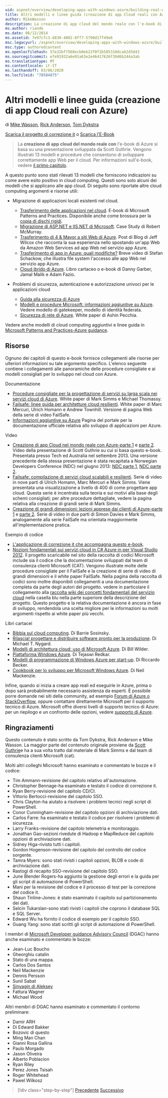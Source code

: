 ```yaml
---
uid: aspnet/overview/developing-apps-with-windows-azure/building-real-world-cloud-apps-with-windows-azure/more-patterns-and-guidance
title: Altri modelli e linee guida (creazione di app Cloud reali con Azure) | Microsoft Docs
author: MikeWasson
description: La creazione di app cloud del mondo reale con l'e-book di Azure si basa su una presentazione sviluppata da Scott Guthrie. Vengono illustrati 13 modelli e procedure che possono essere...
ms.author: riande
ms.date: 06/12/2014
ms.assetid: 7e97cfc3-d830-4002-8ff7-5790d1ff49e6
msc.legacyurl: /aspnet/overview/developing-apps-with-windows-azure/building-real-world-cloud-apps-with-windows-azure/more-patterns-and-guidance
msc.type: authoredcontent
ms.openlocfilehash: 57e32bf7568ecb0eb22f0f2b585310dcab2d5d43
ms.sourcegitcommit: e7e91932a6e91a63e2e46417626f39d6b244a3ab
ms.translationtype: MT
ms.contentlocale: it-IT
ms.lasthandoff: 03/06/2020
ms.locfileid: "78584875"
---
```

# <a name="more-patterns-and-guidance-building-real-world-cloud-apps-with-azure"></a>Altri modelli e linee guida (creazione di app Cloud reali con Azure)

di [Mike Wasson](https://github.com/MikeWasson), [Rick Anderson](https://twitter.com/RickAndMSFT), [Tom Dykstra](https://github.com/tdykstra)

[Scarica il progetto di correzione it](https://code.msdn.microsoft.com/Fix-It-app-for-Building-cdd80df4) o [Scarica l'E-Book](https://blogs.msdn.com/b/microsoft_press/archive/2014/07/23/free-ebook-building-cloud-apps-with-microsoft-azure.aspx)

> La **creazione di app cloud del mondo reale con** l'e-book di Azure si basa su una presentazione sviluppata da Scott Guthrie. Vengono illustrati 13 modelli e procedure che consentono di sviluppare correttamente app Web per il cloud. Per informazioni sull'e-book, vedere [il primo capitolo](introduction.md).

A questo punto sono stati rilevati 13 modelli che forniscono indicazioni su come avere esito positivo in cloud computing. Questi sono solo alcuni dei modelli che si applicano alle app cloud. Di seguito sono riportate altre cloud computing argomenti e risorse utili:

- Migrazione di applicazioni locali esistenti nel cloud. 

    - [Trasferimento delle applicazioni nel cloud](https://msdn.microsoft.com/library/ff728592.aspx). E-book di Microsoft Patterns and Practices. Disponibile anche come brossura per la [copia di dischi rigidi](https://www.amazon.com/dp/1621140202).
    - [Migrazione di ASP.NET e IIS.NET di Microsoft](https://go.microsoft.com/fwlink/?LinkId=400656). Case Study di Robert McMurray.
    - [Trasferimento di 4 &amp; Mayor a siti Web di Azure](http://www.jeff.wilcox.name/2013/04/4thandmayor-azure-websites/). Post di Blog di Jeff Wilcox che racconta la sua esperienza nello spostando un'app Web da Amazon Web Services ad app Web nel servizio app Azure.
    - [Trasferimento di app in Azure: quali modifiche?](https://azure.microsoft.com/documentation/videos/web-sites-internals-and-the-file-system/) Breve video di Stefan Schackow, che illustra file system l'accesso alle app Web nel servizio app Azure.
    - [Cloud ibrido di Azure](https://www.amazon.com/dp/B00EOP4UQW). Libro cartaceo o e-book di Danny Garber, Jamal Malik e Adam Fazio.
- Problemi di sicurezza, autenticazione e autorizzazione univoci per le applicazioni cloud

    - [Guida alla sicurezza di Azure](https://azure.microsoft.com/blog/2014/02/10/best-practices-windows-azure-websites-waws/)
    - [Modelli e procedure Microsoft: informazioni aggiuntive su Azure](https://msdn.microsoft.com/library/dn568099.aspx). Vedere modello di gatekeeper, modello di identità federata.
    - [Sicurezza di rete di Azure](https://download.microsoft.com/download/4/3/9/43902EC9-410E-4875-8800-0788BE146A3D/Windows%20Azure%20Network%20Security%20Whitepaper%20-%20FINAL.docx). White paper di Ashin Pecchia.

Vedere anche modelli di cloud computing aggiuntivi e linee guida in [Microsoft Patterns and Practices-Azure guidance](https://msdn.microsoft.com/library/dn568099.aspx).

<a id="resources"></a>
## <a name="resources"></a>Risorse

Ognuno dei capitoli di questo e-book fornisce collegamenti alle risorse per ulteriori informazioni su tale argomento specifico. L'elenco seguente contiene i collegamenti alle panoramiche delle procedure consigliate e ai modelli consigliati per lo sviluppo nel cloud con Azure.

Documentazione

- [Procedure consigliate per la progettazione di servizi su larga scala nei servizi cloud di Azure](https://msdn.microsoft.com/library/windowsazure/jj717232.aspx). White paper di Mark Simms e Michael Thomassy.
- [Failsafe: linee guida per architetture cloud resilienti](https://msdn.microsoft.com/library/windowsazure/jj853352.aspx). White paper di Marc Mercuri, Ulrich Homann e Andrew Townhill. Versione di pagina Web della serie di video FailSafe.
- [Informazioni aggiuntive su Azure](https://azure.microsoft.com/develop/net/guidance/) Pagina del portale per la documentazione ufficiale relativa allo sviluppo di applicazioni per Azure.

Video

- [Creazione di app Cloud nel mondo reale con Azure-parte 1](https://channel9.msdn.com/Events/TechEd/Australia/2013/AZR324) e [parte 2](https://channel9.msdn.com/Events/TechEd/Australia/2013/AZR325). Video della presentazione di Scott Guthrie su cui si basa questo e-book. Presentata presso Tech ed Australia nel settembre 2013. Una versione precedente della stessa presentazione è stata recapitata a Norwegian Developers Conference (NDC) nel giugno 2013: [NDC parte 1](http://vimeo.com/68215538), [NDC parte 2](http://vimeo.com/68215602).
- [Failsafe: compilazione di servizi cloud scalabili e resilienti](https://channel9.msdn.com/Series/FailSafe). Serie di video in nove parti di Ulrich Homann, Marc Mercuri e Mark Simms. Viene presentata una visualizzazione a livello di 400 di come progettare app cloud. Questa serie è incentrata sulla teoria e sui motivi alla base degli schemi consigliati; per altre procedure dettagliate, vedere la pagina relativa alla creazione di grandi serie di Mark Simms.
- [Creazione di grandi dimensioni: lezioni apprese dai clienti di Azure-parte 1](https://channel9.msdn.com/Events/Build/2012/3-029) e [parte 2](https://channel9.msdn.com/Events/Build/2012/3-030). Serie di video in due parti di Simon Davies e Mark Simms, analogamente alla serie FailSafe ma orientata maggiormente all'implementazione pratica.

Esempio di codice

- [L'applicazione di correzione it che accompagna questo e-book](https://code.msdn.microsoft.com/Fix-It-app-for-Building-cdd80df4?cdn_id=2013-12-03-002).
- [Nozioni fondamentali sui servizi cloud in C# Azure in per Visual Studio 2012](https://aka.ms/csf). Il progetto scaricabile nel sito della raccolta di codici Microsoft include sia il codice che la documentazione sviluppati dal team di consulenza clienti Microsoft (CAT). Vengono illustrate molte delle procedure consigliate per il FailSafe e la creazione di serie di video di grandi dimensioni e il white paper FailSafe. Nella pagina della raccolta di codici sono inoltre disponibili collegamenti a una documentazione completa da parte degli autori del progetto. vedere in particolare il collegamento alla [raccolta wiki dei concetti fondamentali del servizio cloud](https://social.technet.microsoft.com/wiki/contents/articles/17987.cloud-service-fundamentals.aspx) nella casella blu nella parte superiore della descrizione del progetto. Questo progetto e la relativa documentazione è ancora in fase di sviluppo, rendendola una scelta migliore per le informazioni su molti argomenti rispetto ai white paper più vecchi.

Libri cartacei

- [Bibbia sul cloud computing](https://www.amazon.com/dp/0470903562). Di Barrie Sosinsky.
- [Rilascia! progettare e distribuire software pronto per la produzione](https://www.amazon.com/Release-It-Production-Ready-Pragmatic-Programmers/dp/0978739213). Di Michael T. Nygard.
- [Modelli di architettura cloud: uso di Microsoft Azure](http://shop.oreilly.com/product/0636920023777.do). Di Bill Wilder.
- [Piattaforma Windows Azure](https://www.amazon.com/dp/1430235632). Di Tejaswi Redkar.
- [Modelli di programmazione di Windows Azure per start-up](https://www.amazon.com/dp/1849685606). Di Riccardo Becker.
- [Cookbook per lo sviluppo per Microsoft Windows Azure](https://www.amazon.com/dp/1849682224). Di Neil Mackenzie.

Infine, quando si inizia a creare app reali ed eseguirle in Azure, prima o dopo sarà probabilmente necessario assistenza da esperti. È possibile porre domande nei siti della community, ad esempio [Forum di Azure o StackOverflow](https://azure.microsoft.com/support/forums/), oppure contattare direttamente Microsoft per il supporto tecnico di Azure. Microsoft offre diversi livelli di supporto tecnico di Azure: per un riepilogo e un confronto delle opzioni, vedere [supporto di Azure](https://azure.microsoft.com/support/plans/).

<a id="acknowledgments"></a>
## <a name="acknowledgments"></a>Ringraziamenti

Questo contenuto è stato scritto da Tom Dykstra, Rick Anderson e Mike Wasson. La maggior parte del contenuto originale proviene da [Scott Guthrie](https://weblogs.asp.net/scottgu/)e ha a sua volta tratto dal materiale di Mark Simms e dal team di consulenza clienti Microsoft (cat).

Molti altri colleghi Microsoft hanno esaminato e commentato le bozze e il codice:

- Tim Ammann-revisione del capitolo relativo all'automazione.
- Christopher Bennage-ha esaminato e testato il codice di correzione it.
- Ryan Berry-revisione del capitolo CD/CI.
- Vittorio Bertocci-revisione del capitolo SSO.
- Chris Clayton-ha aiutato a risolvere i problemi tecnici negli script di PowerShell.
- Conor Cunningham-revisione del capitolo opzioni di archiviazione dati.
- Carlos Farre: ha esaminato e testato il codice per risolvere i problemi di sicurezza.
- Larry Franks-revisione del capitolo telemetria e monitoraggio.
- Jonathan Gao-sezioni rivedute di Hadoop e MapReduce del capitolo opzioni di archiviazione dati.
- Sidney Higa-rivisto tutti i capitoli.
- Gordon Hogenson-revisione del capitolo del controllo del codice sorgente.
- Tamra Myers: sono stati rivisti i capitoli opzioni, BLOB e code di archiviazione dati.
- Rastogi di recapito SSO-revisione del capitolo SSO.
- June Blender Rogers-ha aggiunto la gestione degli errori e la guida per gli script di automazione di PowerShell.
- Mani per la revisione del codice e il processo di test per la correzione del codice it.
- Shaun Tinline-Jones: è stato esaminato il capitolo sul partizionamento dei dati.
- Selcin Tukarslan-sono stati rivisti i capitoli che coprono il database SQL e SQL Server.
- Edward Wu ha fornito il codice di esempio per il capitolo SSO.
- Guang Yang: sono stati scritti gli script di automazione di PowerShell.

I membri di [Microsoft Developer guidance Advisory Council](https://aka.ms/DGAC) (DGAC) hanno anche esaminato e commentato le bozze:

- Jean-Luc Boucho
- Gheorghiu catalin
- Stato di una mappa.
- Carlos Dos Santos
- Neil Mackenzie
- Dennis Persson
- Sunil Sabat
- [Sinyagin di Aleksey](http://www.linkedin.com/in/sinyagin)
- Fattura Wagner
- Michael Wood

Altri membri di DGAC hanno esaminato e commentato il contorno preliminare:

- Damir ARH
- Di Edward Bakker
- Bozovic di questo
- Ming Man Chan
- Gianni Rosa Gallina
- Paulo Morgado
- Jason Oliveira
- Alberto Poblacion
- Ryan Riley
- Perez Jones Tsisah
- Roger Whitehead
- Pawel Wilkosz

> [!div class="step-by-step"]
> [Precedente](queue-centric-work-pattern.md)
> [Successivo](the-fix-it-sample-application.md)
